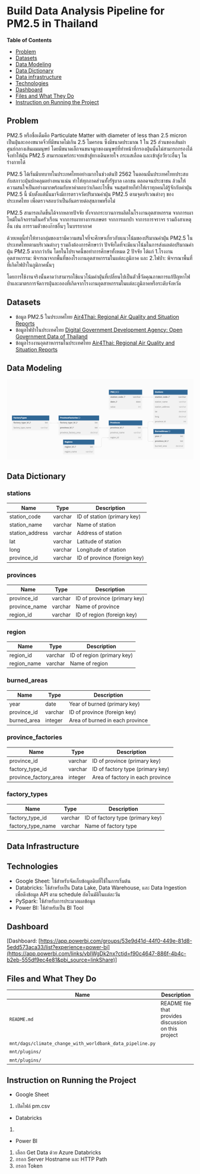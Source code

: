 # Build Data Analysis Pipeline for PM2.5 in Thailand

**Table of Contents**

* [Problem](#problem)
* [Datasets](#datasets)
* [Data Modeling](#data-modeling)
* [Data Dictionary](#data-dictionary)
* [Data infrastructure](#data-infrastructure)
* [Technologies](#technologies)
* [Dashboard](#dashboard)
* [Files and What They Do](#files-and-what-they-do)
* [Instruction on Running the Project](#instruction-on-running-the-project)


## Problem

PM2.5 หรือชื่อเต็มคือ Particulate Matter with diameter of less than 2.5 micron เป็นฝุ่นละอองขนาดจิ๋วที่มีขนาดไม่เกิน 2.5 ไมครอน ซึ่งมีขนาดประมาณ 1 ใน 25 ส่วนของเส้นผ่าศูนย์กลางเส้นผมมนุษย์ โดยมีขนาดเล็กจนขนจมูกของมนุษย์ที่ทำหน้าที่กรองฝุ่นนั้นไม่สามารถกรองได้ จึงทำให้ฝุ่น PM2.5 สามารถแพร่กระจายเข้าสู่ทางเดินหายใจ กระแสเลือด และเข้าสู่อวัยวะอื่นๆ ในร่างกายได้

PM2.5 ได้เริ่มมีบทบาทในประเทศไทยอย่างมากในช่วงต้นปี 2562 ในตอนนั้นประเทศไทยประสบกับสภาวะฝุ่นปกคลุมอย่างหนาแน่น ทำให้ทุกภาคส่วนทั้งรัฐบาล เอกชน ตลอดจนประชาชน ล้วนให้ความสนใจเป็นอย่างมากพร้อมกับหาคำตอบว่าเกิดอะไรขึ้น จนสุดท้ายก็ทำให้เราทุกคนได้รู้จักกับค่าฝุ่น PM2.5 นี้ นับตั้งแต่นั้นมาจึงมีการตรวจวัดปริมาณค่าฝุ่น PM2.5 ตามจุดบริเวณต่างๆ ของประเทศไทย เพื่อตรวจสอบว่าเป็นอันตรายต่อสุขภาพหรือไม่

PM2.5 สามารถเกิดขึ้นได้จากหลายปัจจัย ทั้งจากกระบวนการผลิตในโรงงานอุตสาหกรรม จากการเผาไหม้ในกิจกรรมในครัวเรือน จากการเผาทางการเกษตร จากการเผาป่า จาการการจราจร รวมถึงสาเหตุอื่น เช่น การรวมตัวของก๊าซอื่นๆ ในบรรยากาศ 

ด้วยเหตุนี้ทำให้ทางกลุ่มของเรามีความสนใจที่จะศึกษาเกี่ยวกับแนวโน้มของปริมาณค่าฝุ่น PM2.5 ในประเทศไทยตามบริเวณต่างๆ รวมถึงต้องการศึกษาว่า ปัจจัยใดที่จะมีแนวโน้มในการส่งผลต่อปริมาณค่าฝุ่น PM2.5 มากกว่ากัน โดยในโปรเจคนี้ขอทำการศึกษาทั้งหมด 2 ปัจจัย ได้แก่ 1.โรงงานอุตสาหกรรม: พิจารณาจากพื้นที่ของโรงงานอุตสาหกรรมในแต่ละภูมิภาค และ 2.ไฟป่า: พิจารณาพื้นที่ที่เกิดไฟป่าในภูมิภาคนั้นๆ

โดยการใช้งานจริงนั้นคาดว่าสามารถใช้แนวโน้มค่าฝุ่นที่เปลี่ยนไปเป็นตัวชี้วัดคุณภาพการแก้ปัญหาไฟป่าและมาตรการจัดการฝุ่นละอองที่เกิดจากโรงงานอุตสาหกรรมในแต่ละภูมิภาคหรือระดับจังหวัด


## Datasets

* ข้อมูล PM2.5 ในประเทศไทย [Air4Thai: Regional Air Quality and Situation Reports](http://www.air4thai.com/webV3/#/History)
* ข้อมูลไฟป่าในประเทศไทย [Digital Government Development Agency:  Open Government Data of Thailand](https://data.go.th/dataset/gdpublish-fire1)
* ข้อมูลโรงงานอุตสาหกรรมในประเทศไทย [Air4Thai: Regional Air Quality and Situation Reports](http://www.air4thai.com/webV3/#/History)

## Data Modeling
![Data Modeling](data_model.png)

## Data Dictionary

### stations

| Name | Type | Description |
| - | - | - |
| station_code | varchar | ID of station (primary key) |
| station_name | varchar | Name of station |
| station_address | varchar | Address of station |
| lat | varchar | Latitude of station |
| long | varchar | Longitude of station |
| province_id | varchar | ID of province (foreign key) |

### provinces

| Name | Type | Description |
| - | - | - | 		
| province_id | varchar | ID of province (primary key) |
| province_name | varchar | Name of province |
| region_id | varchar | ID of region (foreign key) |

### region

| Name | Type | Description |
| - | - | - | 		
| region_id | varchar | ID of region (primary key) |
| region_name | varchar | Name of region |

### burned_areas

| Name | Type | Description |
| - | - | - | 		
| year | date | Year of burned (primary key) |
| province_id | varchar | ID of province (foreign key) |
| burned_area | integer | Area of burned in each province |

### province_factories 

| Name | Type | Description |
| - | - | - | 		
| province_id | varchar | ID of province (primary key) |
| factory_type_id | varchar | ID of factory type (primary key) |
| province_factory_area | integer | Area of factory in each province |

### factory_types

| Name | Type | Description | 	
| - | - | - | 		
| factory_type_id | varchar | ID of factory type (primary key) |
| factory_type_name | varchar | Name of factory type |


## Data Infrastructure



## Technologies

* Google Sheet: ใช้สำหรับจัดเก็บข้อมูลดิบที่ใช้ในการเริ่มต้น
* Databricks: ใช้สำหรับเป็น Data Lake, Data Warehouse, และ Data Ingestion เพื่อดึงข้อมูล API ตาม schedule อัตโนมัติในแต่ละวัน
* PySpark: ใช้สำหรับการประมวลผลข้อมูล
* Power BI:  ใช้สำหรับเป็น BI Tool

## Dashboard
[Dashboard:  [https://app.powerbi.com/groups/53e9d41d-44f0-449e-81d8-5edd573aca33/list?experience=power-bi](https://app.powerbi.com/links/vbIWgDk2nx?ctid=f90c4647-886f-4b4c-b2eb-555df9ec4e81&pbi_source=linkShare)]


  
## Files and What They Do

| Name | Description |
| - | - |
| `README.md` | README file that provides discussion on this project |
| `mnt/dags/climate_change_with_worldbank_data_pipeline.py` |  |
| `mnt/plugins/` |  |
| `mnt/plugins/` |  |

## Instruction on Running the Project

*  Google Sheet
  1. เปิดไฟล์ pm.csv

*  Databricks
  1.
  
*  Power BI
  1. เลือก Get Data ด้วย Azure Databricks
  2. กรอก Server Hostname และ HTTP Path
  3. กรอก Token

